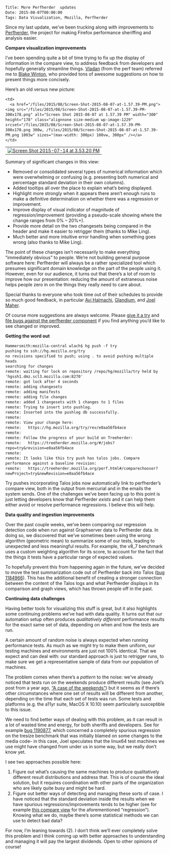     Title: More Perfherder  updates
    Date: 2015-08-07T00:00:00
    Tags: Data Visualization, Mozilla, Perfherder


Since my last update, we&#8217;ve been trucking along with improvements to [Perfherder][1], the project for making Firefox performance sheriffing and analysis easier.

**Compare visualization improvements**

I&#8217;ve been spending quite a bit of time trying to fix up the display of information in the compare view, to address feedback from developers and hopefully generally streamline things. [Vladan][2] (from the perf team) referred me to [Blake Winton][3], who provided tons of awesome suggestions on how to present things more concisely. 

Here&#8217;s an old versus new picture:

<table>
  <tr>
    <td>
      <a href="/files/2015/07/Screen-Shot-2015-07-14-at-3.53.20-PM.png"><img src="/files/2015/07/Screen-Shot-2015-07-14-at-3.53.20-PM-300x206.png" alt="Screen Shot 2015-07-14 at 3.53.20 PM" width="300" height="206" class="alignnone size-medium wp-image-1218" srcset="/files/2015/07/Screen-Shot-2015-07-14-at-3.53.20-PM-300x206.png 300w, /files/2015/07/Screen-Shot-2015-07-14-at-3.53.20-PM.png 980w" sizes="(max-width: 300px) 100vw, 300px" /></a>
    </td>
    
    <td>
      <a href="/files/2015/08/Screen-Shot-2015-08-07-at-1.57.39-PM.png"><img src="/files/2015/08/Screen-Shot-2015-08-07-at-1.57.39-PM-300x178.png" alt="Screen Shot 2015-08-07 at 1.57.39 PM" width="300" height="178" class="alignnone size-medium wp-image-1229" srcset="/files/2015/08/Screen-Shot-2015-08-07-at-1.57.39-PM-300x178.png 300w, /files/2015/08/Screen-Shot-2015-08-07-at-1.57.39-PM.png 1003w" sizes="(max-width: 300px) 100vw, 300px" /></a>
    </td>
  </tr>
</table>

Summary of significant changes in this view:

  * Removed or consolidated several types of numerical information which were overwhelming or confusing (e.g. presenting both numerical and percentage standard deviation in their own columns).
  * Added tooltips all over the place to explain what&#8217;s being displayed.
  * Highlight more strongly when it appears there aren&#8217;t enough runs to make a definitive determination on whether there was a regression or improvement.
  * Improve display of visual indicator of magnitude of regression/improvement (providing a pseudo-scale showing where the change ranges from 0% &#8211; 20%+).
  * Provide more detail on the two changesets being compared in the header and make it easier to retrigger them (thanks to Mike Ling).
  * Much better and more intuitive error handling when something goes wrong (also thanks to Mike Ling).

The point of these changes isn&#8217;t necessarily to make everything &#8220;immediately obvious&#8221; to people. We&#8217;re not building general purpose software here: Perfherder will always be a rather specialized tool which presumes significant domain knowledge on the part of the people using it. However, even for our audience, it turns out that there&#8217;s a lot of room to improve how our presentation: reducing the amount of extraneous noise helps people zero in on the things they really need to care about.

Special thanks to everyone who took time out of their schedules to provide so much good feedback, in particular [Avi Halmachi][4], [Glandium][5], and [Joel Maher][6].

Of course more suggestions are always welcome. Please [give it a try][7] and [file bugs against the perfherder component][8] if you find anything you&#8217;d like to see changed or improved.

**Getting the word out**  

```
Hammersmith:mozilla-central wlach$ hg push -f try
pushing to ssh://hg.mozilla.org/try
no revisions specified to push; using . to avoid pushing multiple heads
searching for changes
remote: waiting for lock on repository /repo/hg/mozilla/try held by 'hgssh1.dmz.scl3.mozilla.com:8270'
remote: got lock after 4 seconds
remote: adding changesets
remote: adding manifests
remote: adding file changes
remote: added 1 changesets with 1 changes to 1 files
remote: Trying to insert into pushlog.
remote: Inserted into the pushlog db successfully.
remote:
remote: View your change here:
remote:   https://hg.mozilla.org/try/rev/e0aa56fb4ace
remote:
remote: Follow the progress of your build on Treeherder:
remote:   https://treeherder.mozilla.org/#/jobs?repo=try&revision=e0aa56fb4ace
remote:
remote: It looks like this try push has talos jobs. Compare performance against a baseline revision:
remote:   https://treeherder.mozilla.org/perf.html#/comparechooser?newProject=try&newRevision=e0aa56fb4ace
```

Try pushes incorporating Talos jobs now automatically link to perfherder&#8217;s compare view, both in the output from mercurial and in the emails the system sends. One of the challenges we&#8217;ve been facing up to this point is just letting developers know that Perfherder *exists* and it can help them either avoid or resolve performance regressions. I believe this will help.

**Data quality and ingestion improvements**

Over the past couple weeks, we&#8217;ve been comparing our regression detection code when run against Graphserver data to Perfherder data. In doing so, we discovered that we&#8217;ve sometimes been using the wrong algorithm (geometric mean) to summarize some of our tests, leading to unexpected and less meaningful results. For example, the v8_7 benchmark uses a custom weighting algorithm for its score, to account for the fact that the things it tests have a particular range of expected values.

To hopefully prevent this from happening again in the future, we&#8217;ve decided to move the test summarization code out of Perfherder back into Talos ([bug 1184966][9]). This has the additional benefit of creating a stronger connection between the content of the Talos logs and what Perfherder displays in its comparison and graph views, which has thrown people off in the past.

**Continuing data challenges**

Having better tools for visualizing this stuff is great, but it also highlights some continuing problems we&#8217;ve had with data quality. It turns out that our automation setup often produces *qualitatively different* performance results for the exact same set of data, depending on when and how the tests are run.

A certain amount of random noise is always expected when running performance tests. As much as we might try to make them uniform, our testing machines and environments are just not 100% identical. That we expect and can deal with: our standard approach is just to retrigger runs, to make sure we get a representative sample of data from our population of machines.

The problem comes when there&#8217;s a *pattern* to the noise: we&#8217;ve already noticed that tests run on the weekends produce different results (see Joel&#8217;s post from a year ago, [&#8220;A case of the weekends&#8221;][10]) but it seems as if there&#8217;s other circumstances where one set of results will be different from another, depending on the time that each set of tests was run. Some tests and platforms (e.g. the a11yr suite, MacOS X 10.10) seem particularly susceptible to this issue.

We need to find better ways of dealing with this problem, as it can result in a lot of wasted time and energy, for both sheriffs and developers. See for example [bug 1190877][11], which concerned a completely spurious regression on the tresize benchmark that was initially blamed on some changes to the media code&#8211; in this case, Joel speculates that the linux64 test machines we use might have changed from under us in some way, but we really don&#8217;t know yet.

I see two approaches possible here:

  1. Figure out what&#8217;s causing the same machines to produce qualitatively different result distributions and address that. This is of course the ideal solution, but it requires coordination with other parts of the organization who are likely quite busy and might be hard.
  2. Figure out better ways of detecting and managing these sorts of case. I have noticed that the standard deviation inside the results when we have spurious regressions/improvements tends to be higher (see for example [this compare view][12] for the aforementioned &#8220;regression&#8221;). Knowing what we do, maybe there&#8217;s some statistical methods we can use to detect bad data?

For now, I&#8217;m leaning towards (2). I don&#8217;t think we&#8217;ll ever completely solve this problem and I think coming up with better approaches to understanding and managing it will pay the largest dividends. Open to other opinions of course!

 [1]: https://wiki.mozilla.org/Auto-tools/Projects/Perfherder
 [2]: https://blog.mozilla.org/vdjeric/
 [3]: https://mozillians.org/en-US/u/bwinton/
 [4]: http://avih.github.io/
 [5]: http://glandium.org/blog/
 [6]: http://elvis314.wordpress.com/
 [7]: https://treeherder.mozilla.org/perf.html#/comparechooser
 [8]: https://bugzilla.mozilla.org/enter_bug.cgi?product=Tree%20Management&#038;component=Perfherder
 [9]: https://bugzilla.mozilla.org/show_bug.cgi?id=1184966
 [10]: https://elvis314.wordpress.com/2014/10/30/a-case-of-the-weekends/
 [11]: https://bugzilla.mozilla.org/show_bug.cgi?id=1190877
 [12]: https://treeherder.mozilla.org/perf.html#/compare?originalProject=mozilla-inbound&#038;originalRevision=4d0818791d07&#038;newProject=mozilla-inbound&#038;newRevision=5e130ad70aa7